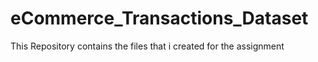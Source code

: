 # eCommerce_Transactions_Dataset

This Repository contains the files that i created for the assignment
